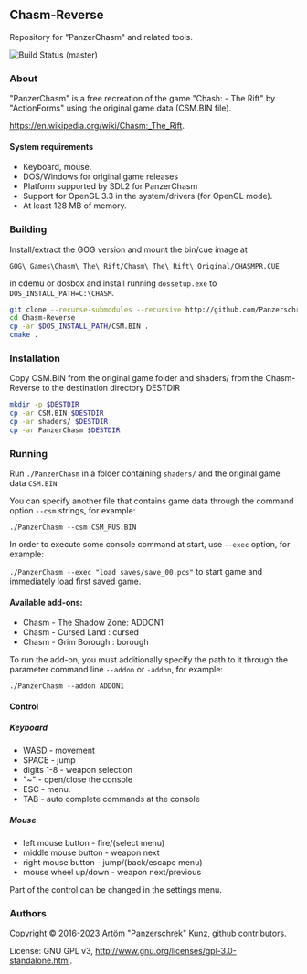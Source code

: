 ## Chasm-Reverse

Repository for "PanzerChasm" and related tools. 

![Build Status (master)](https://github.com/Panzerschrek/Chasm-Reverse/actions/workflows/cmake.yml/badge.svg)

### About

"PanzerChasm" is a free recreation of the game "Chash: - The Rift" by "ActionForms" using the original game data (CSM.BIN file).

https://en.wikipedia.org/wiki/Chasm:_The_Rift.

#### System requirements

* Keyboard, mouse.
* DOS/Windows for original game releases
* Platform supported by SDL2 for PanzerChasm
* Support for OpenGL 3.3 in the system/drivers (for OpenGL mode).
* At least 128 MB of memory.

### Building

Install/extract the GOG version and mount the bin/cue image at

`GOG\ Games\Chasm\ The\ Rift/Chasm\ The\ Rift\ Original/CHASMPR.CUE`

 in cdemu or dosbox and install running `dossetup.exe` to `DOS_INSTALL_PATH=C:\CHASM`.

```sh
git clone --recurse-submodules --recursive http://github.com/Panzerschrek/Chasm-Reverse
cd Chasm-Reverse
cp -ar $DOS_INSTALL_PATH/CSM.BIN .
cmake .
```
### Installation

Copy CSM.BIN from the original game folder and shaders/ from the Chasm-Reverse to the destination directory DESTDIR

```sh
mkdir -p $DESTDIR
cp -ar CSM.BIN $DESTDIR
cp -ar shaders/ $DESTDIR
cp -ar PanzerChasm $DESTDIR
```

### Running

Run `./PanzerChasm` in a folder containing `shaders/` and the original game data `CSM.BIN`

You can specify another file that contains game data through 
the command option `--csm` strings, for example:

`./PanzerChasm --csm CSM_RUS.BIN`

In order to execute some console command at start, use `--exec` option, for example:

 `./PanzerChasm --exec "load saves/save_00.pcs"` to start game and immediately load first saved game.

#### Available add-ons:

* Chasm - The Shadow Zone: ADDON1
* Chasm - Cursed Land    : cursed
* Chasm - Grim Borough   : borough

To run the add-on, you must additionally specify the path to it through the 
parameter command line `--addon` or `-addon`, for example:

`./PanzerChasm --addon ADDON1`

#### Control

##### Keyboard

* WASD - movement
* SPACE - jump
* digits 1-8 - weapon selection
* "~" - open/close the console
* ESC - menu.
* TAB - auto complete commands at the console

##### Mouse

* left mouse button   - fire/(select menu)
* middle mouse button - weapon next
* right mouse button  - jump/(back/escape menu)
* mouse wheel up/down - weapon next/previous

Part of the control can be changed in the settings menu.



### Authors
Copyright © 2016-2023 Artöm "Panzerschrek" Kunz, github contributors.

License: GNU GPL v3, http://www.gnu.org/licenses/gpl-3.0-standalone.html.
